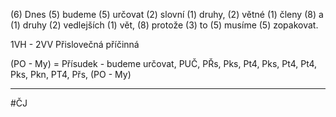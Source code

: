 (6) Dnes (5) budeme (5) určovat (2) slovní (1) druhy, (2) větné (1) členy (8) a (1) druhy (2) vedlejších (1) vět, (8) protože (3) to (5) musíme (5) zopakovat.

1VH - 2VV Přislovečná příčinná

(PO - My) = Přísudek - budeme určovat, PUČ, PŘs, Pks, Pt4, Pks, Pt4, Pt4, Pks, Pkn, PT4, Přs, (PO - My)

---
#ČJ 
